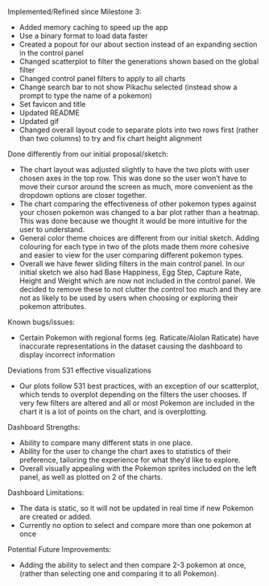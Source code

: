Implemented/Refined since Milestone 3:
- Added memory caching to speed up the app
- Use a binary format to load data faster
- Created a popout for our about section instead of an expanding section in the control panel
- Changed scatterplot to filter the generations shown based on the global filter
- Changed control panel filters to apply to all charts
- Change search bar to not show Pikachu selected (instead show a prompt to type the name of a pokemon)
- Set favicon and title
- Updated README 
- Updated gif
- Changed overall layout code to separate plots into two rows first (rather than two columns) to try and fix chart height alignment

Done differently from our initial proposal/sketch:
- The chart layout was adjusted slightly to have the two plots with user chosen axes in the top row. This was done so the user won’t have to move their cursor around the screen as much, more convenient as the dropdown options are closer together. 
- The chart comparing the effectiveness of other pokemon types against your chosen pokemon was changed to a bar plot rather than a heatmap. This was done because we thought it would be more intuitive for the user to understand.
- General color theme choices are different from our initial sketch. Adding colouring for each type in two of the plots made them more cohesive and easier to view for the user comparing different pokemon types.
- Overall we have fewer sliding filters in the main control panel. In our initial sketch we also had Base Happiness, Egg Step, Capture Rate, Height and Weight which are now not included in the control panel. We decided to remove these to not clutter the control too much and they are not as likely to be used by users when choosing or exploring their pokemon attributes.

Known bugs/issues:
- Certain Pokemon with regional forms (eg. Raticate/Alolan Raticate) have inaccurate representations in the dataset causing the dashboard to display incorrect information

Deviations from 531 effective visualizations
- Our plots follow 531 best practices, with an exception of our scatterplot, which tends to overplot depending on the filters the user chooses. If very few filters are altered and all or most Pokemon are included in the chart it is a lot of points on the chart, and is overplotting.

Dashboard Strengths:
- Ability to compare many different stats in one place.
- Ability for the user to change the chart axes to statistics of their preference, tailoring the experience for what they’d like to explore.
- Overall visually appealing with the Pokemon sprites included on the left panel, as well as plotted on 2 of the charts.

Dashboard Limitations:
- The data is static, so it will not be updated in real time if new Pokemon are created or added. 
- Currently no option to select and compare more than one pokemon at once

Potential Future Improvements:
- Adding the ability to select and then compare 2-3 pokemon at once, (rather than selecting one and comparing it to all Pokemon).
